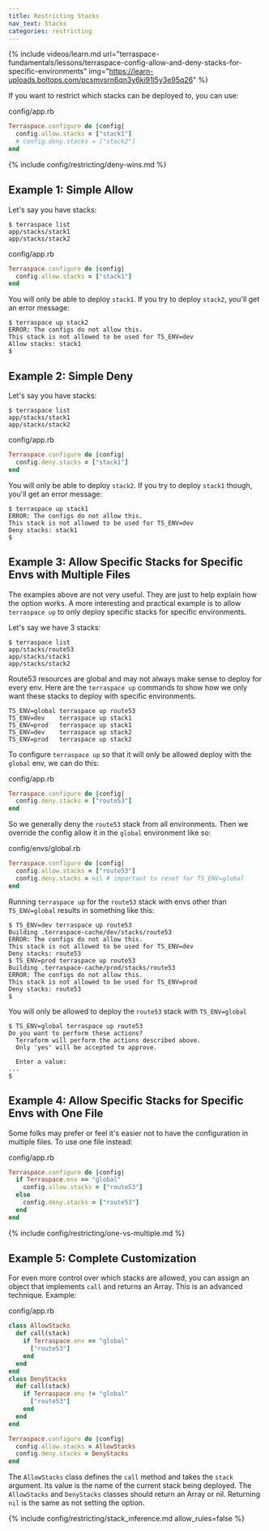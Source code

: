 ```yaml
---
title: Restricting Stacks
nav_text: Stacks
categories: restricting
---
```


{% include videos/learn.md
     url="terraspace-fundamentals/lessons/terraspace-config-allow-and-deny-stacks-for-specific-environments"
     img="https://learn-uploads.boltops.com/pcsmvsrn6qn3y6ki91l5y3e95q26" %}

If you want to restrict which stacks can be deployed to, you can use:

config/app.rb

```ruby
Terraspace.configure do |config|
  config.allow.stacks = ["stack1"]
  # config.deny.stacks = ["stack2"]
end
```

{% include config/restricting/deny-wins.md %}

## Example 1: Simple Allow

Let's say you have stacks:

    $ terraspace list
    app/stacks/stack1
    app/stacks/stack2

config/app.rb

```ruby
Terraspace.configure do |config|
  config.allow.stacks = ["stack1"]
end
```

You will only be able to deploy `stack1`. If you try to deploy `stack2`, you'll get an error message:

    $ terraspace up stack2
    ERROR: The configs do not allow this.
    This stack is not allowed to be used for TS_ENV=dev
    Allow stacks: stack1
    $

## Example 2: Simple Deny

Let's say you have stacks:

    $ terraspace list
    app/stacks/stack1
    app/stacks/stack2

config/app.rb

```ruby
Terraspace.configure do |config|
  config.deny.stacks = ["stack1"]
end
```

You will only be able to deploy `stack2`. If you try to deploy `stack1` though, you'll get an error message:

    $ terraspace up stack1
    ERROR: The configs do not allow this.
    This stack is not allowed to be used for TS_ENV=dev
    Deny stacks: stack1
    $

## Example 3: Allow Specific Stacks for Specific Envs with Multiple Files

The examples above are not very useful. They are just to help explain how the option works. A more interesting and practical example is to allow `terraspace up` to only deploy specific stacks for specific environments.

Let's say we have 3 stacks:

    $ terraspace list
    app/stacks/route53
    app/stacks/stack1
    app/stacks/stack2

Route53 resources are global and may not always make sense to deploy for every env. Here are the `terraspace up` commands to show how we only want these stacks to deploy with specific environments.

    TS_ENV=global terraspace up route53
    TS_ENV=dev    terraspace up stack1
    TS_ENV=prod   terraspace up stack1
    TS_ENV=dev    terraspace up stack2
    TS_ENV=prod   terraspace up stack2

To configure `terraspace up` so that it will only be allowed deploy with the `global` env, we can do this:

config/app.rb

```ruby
Terraspace.configure do |config|
  config.deny.stacks = ["route53"]
end
```

So we generally deny the `route53` stack from all environments. Then we override the config allow it in the `global` environment like so:

config/envs/global.rb

```ruby
Terraspace.configure do |config|
  config.allow.stacks = ["route53"]
  config.deny.stacks = nil # important to reset for TS_ENV=global
end
```

Running `terraspace up` for the `route53` stack with envs other than `TS_ENV=global` results in something like this:

    $ TS_ENV=dev terraspace up route53
    Building .terraspace-cache/dev/stacks/route53
    ERROR: The configs do not allow this.
    This stack is not allowed to be used for TS_ENV=dev
    Deny stacks: route53
    $ TS_ENV=prod terraspace up route53
    Building .terraspace-cache/prod/stacks/route53
    ERROR: The configs do not allow this.
    This stack is not allowed to be used for TS_ENV=prod
    Deny stacks: route53
    $

You will only be allowed to deploy the `route53` stack with `TS_ENV=global`

    $ TS_ENV=global terraspace up route53
    Do you want to perform these actions?
      Terraform will perform the actions described above.
      Only 'yes' will be accepted to approve.

      Enter a value:
    ...
    $

## Example 4: Allow Specific Stacks for Specific Envs with One File

Some folks may prefer or feel it's easier not to have the configuration in multiple files. To use one file instead:

config/app.rb

```ruby
Terraspace.configure do |config|
  if Terraspace.env == "global"
    config.allow.stacks = ["route53"]
  else
    config.deny.stacks = ["route53"]
  end
end
```

{% include config/restricting/one-vs-multiple.md %}

## Example 5: Complete Customization

For even more control over which stacks are allowed, you can assign an object that implements `call` and returns an Array. This is an advanced technique. Example:

config/app.rb

```ruby
class AllowStacks
  def call(stack)
    if Terraspace.env == "global"
      ["route53"]
    end
  end
end
class DenyStacks
  def call(stack)
    if Terraspace.env != "global"
      ["route53"]
    end
  end
end

Terraspace.configure do |config|
  config.allow.stacks = AllowStacks
  config.deny.stacks = DenyStacks
end
```

The `AllowStacks` class defines the `call` method and takes the `stack` argument. Its value is the name of the current stack being deployed. The `AllowStacks` and `DenyStacks` classes should return an Array or nil. Returning `nil` is the same as not setting the option.

{% include config/restricting/stack_inference.md allow_rules=false %}
